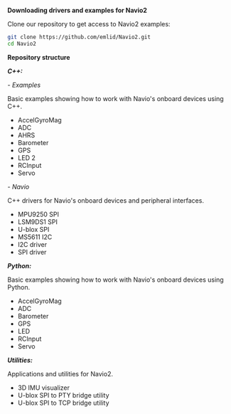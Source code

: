 **Downloading drivers and examples for Navio2**

Clone our repository to get access to Navio2 examples:
```bash
git clone https://github.com/emlid/Navio2.git
cd Navio2
```  

**Repository structure**

***C++:***

*- Examples*

Basic examples showing how to work with Navio's onboard devices using C++.

* AccelGyroMag
* ADC
* AHRS
* Barometer
* GPS
* LED 2
* RCInput
* Servo

*- Navio*

C++ drivers for Navio's onboard devices and peripheral interfaces.

* MPU9250 SPI
* LSM9DS1 SPI
* U-blox SPI
* MS5611 I2C
* I2C driver
* SPI driver

***Python:***

Basic examples showing how to work with Navio's onboard devices using Python.

* AccelGyroMag
* ADC
* Barometer
* GPS
* LED
* RCInput
* Servo

***Utilities:***

Applications and utilities for Navio2.

* 3D IMU visualizer
* U-blox SPI to PTY bridge utility
* U-blox SPI to TCP bridge utility
